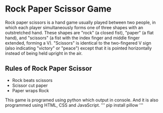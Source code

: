 # Rock Paper Scissor Game
Rock paper scissors is a hand game usually played between two people, in which each player simultaneously forms one of three shapes with an outstretched hand. These shapes are "rock" (a closed fist), "paper" (a flat hand), and "scissors" (a fist with the index finger and middle finger extended, forming a V). "Scissors" is identical to the two-fingered V sign (also indicating "victory" or "peace") except that it is pointed horizontally instead of being held upright in the air.

## Rules of Rock Paper Scissor
- Rock beats scissors
- Scissor cut paper
- Paper wraps Rock

This game is programed using python which output in console. And it is also programmed using HTML, CSS and JavaScript.
'''
pip install pillow
'''
  
